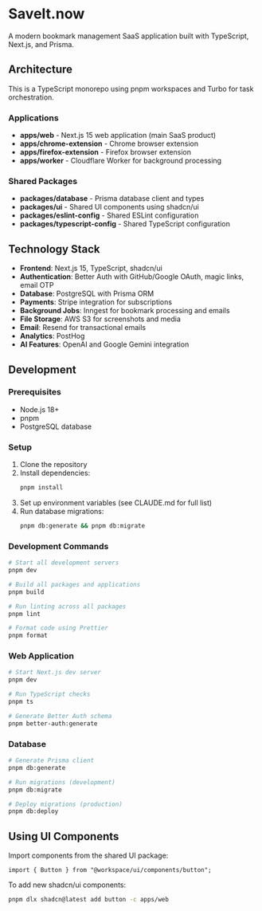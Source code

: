 # SaveIt.now

A modern bookmark management SaaS application built with TypeScript, Next.js, and Prisma.

## Architecture

This is a TypeScript monorepo using pnpm workspaces and Turbo for task orchestration.

### Applications

- **apps/web** - Next.js 15 web application (main SaaS product)
- **apps/chrome-extension** - Chrome browser extension
- **apps/firefox-extension** - Firefox browser extension
- **apps/worker** - Cloudflare Worker for background processing

### Shared Packages

- **packages/database** - Prisma database client and types
- **packages/ui** - Shared UI components using shadcn/ui
- **packages/eslint-config** - Shared ESLint configuration
- **packages/typescript-config** - Shared TypeScript configuration

## Technology Stack

- **Frontend**: Next.js 15, TypeScript, shadcn/ui
- **Authentication**: Better Auth with GitHub/Google OAuth, magic links, email OTP
- **Database**: PostgreSQL with Prisma ORM
- **Payments**: Stripe integration for subscriptions
- **Background Jobs**: Inngest for bookmark processing and emails
- **File Storage**: AWS S3 for screenshots and media
- **Email**: Resend for transactional emails
- **Analytics**: PostHog
- **AI Features**: OpenAI and Google Gemini integration

## Development

### Prerequisites

- Node.js 18+
- pnpm
- PostgreSQL database

### Setup

1. Clone the repository
2. Install dependencies:
   ```bash
   pnpm install
   ```
3. Set up environment variables (see CLAUDE.md for full list)
4. Run database migrations:
   ```bash
   pnpm db:generate && pnpm db:migrate
   ```

### Development Commands

```bash
# Start all development servers
pnpm dev

# Build all packages and applications
pnpm build

# Run linting across all packages
pnpm lint

# Format code using Prettier
pnpm format
```

### Web Application

```bash
# Start Next.js dev server
pnpm dev

# Run TypeScript checks
pnpm ts

# Generate Better Auth schema
pnpm better-auth:generate
```

### Database

```bash
# Generate Prisma client
pnpm db:generate

# Run migrations (development)
pnpm db:migrate

# Deploy migrations (production)
pnpm db:deploy
```

## Using UI Components

Import components from the shared UI package:

```tsx
import { Button } from "@workspace/ui/components/button";
```

To add new shadcn/ui components:

```bash
pnpm dlx shadcn@latest add button -c apps/web
```
